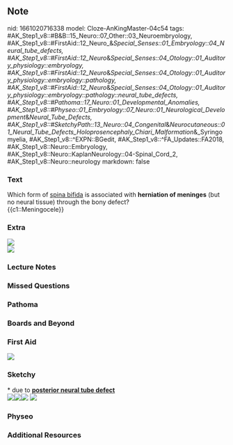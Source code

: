 ## Note
nid: 1661020716338
model: Cloze-AnKingMaster-04c54
tags: #AK_Step1_v8::#B&B::15_Neuro::07_Other::03_Neuroembryology, #AK_Step1_v8::#FirstAid::12_Neuro_&_Special_Senses::01_Embryology::04_Neural_tube_defects, #AK_Step1_v8::#FirstAid::12_Neuro_&_Special_Senses::04_Otology::01_Auditory_physiology::embryology, #AK_Step1_v8::#FirstAid::12_Neuro_&_Special_Senses::04_Otology::01_Auditory_physiology::embryology::pathology, #AK_Step1_v8::#FirstAid::12_Neuro_&_Special_Senses::04_Otology::01_Auditory_physiology::embryology::pathology::neural_tube_defects, #AK_Step1_v8::#Pathoma::17_Neuro::01_Developmental_Anomalies, #AK_Step1_v8::#Physeo::01_Embryology::07_Neuro::01_Neurological_Development_&_Neural_Tube_Defects, #AK_Step1_v8::#SketchyPath::13_Neuro::04_Congenital_&_Neurocutaneous::01_Neural_Tube_Defects_Holoprosencephaly_Chiari_Malformation_&_Syringomyelia, #AK_Step1_v8::^EXPN::BGedit, #AK_Step1_v8::^FA_Updates::FA2018, #AK_Step1_v8::Neuro::Embryology, #AK_Step1_v8::Neuro::KaplanNeurology::04-Spinal_Cord_2, #AK_Step1_v8::Neuro::neurology
markdown: false

### Text
<div>
  Which form of <u>spina bifida</u> is associated with
  <b>herniation of meninges</b> (but no neural tissue) through the
  bony defect?
</div>
<div>
  {{c1::Meningocele}}
</div>

### Extra
<div><img src="paste-126817499348993.jpg"></div>
<div><img src="paste-16024522981650.jpg"></div>

### Lecture Notes


### Missed Questions


### Pathoma


### Boards and Beyond


### First Aid
<img src="tmp0TQnnX.png">

### Sketchy
<div>
  * due to <b><u>posterior neural tube defect</u></b>
</div><img src=
"Screen%20Shot%202020-03-13%20at%207.46.52%20PM.JPG"><img src= 
"Screen%20Shot%202020-01-20%20at%2011.18.36%20PM.JPG"><img src= 
"Screen%20Shot%202020-01-20%20at%2011.18.53%20PM.JPG"> <img src= 
"Zoverall%20picture%20(100)_1566160514431_1566160514431.JPG">

### Physeo


### Additional Resources

